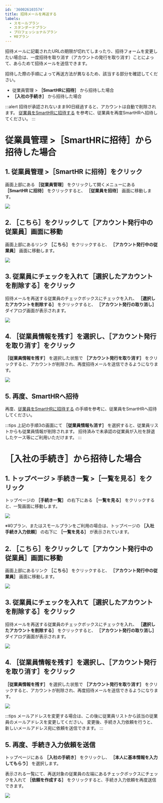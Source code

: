 ```yaml
---
id: '360026103574'
title: 招待メールを再送する
labels:
  - スモールプラン
  - スタンダードプラン
  - プロフェッショナルプラン
  - ¥0プラン
---
```

招待メールに記載されたURLの期限が切れてしまったり、招待フォームを変更したい場合は、一度招待を取り消す（アカウントの発行を取り消す）ことによって、あらためて招待メールを送信できます。

招待した際の手順によって再送方法が異なるため、該当する部分を確認してください。

- 従業員管理 > **［SmartHRに招待］** から招待した場合
-  **［入社の手続き］** から招待した場合

:::alert
招待が承認されないまま90日経過すると、アカウントは自動で削除されます。
[従業員をSmartHRに招待する](https://knowledge.smarthr.jp/hc/ja/articles/360026264133) を参考に、従業員を再度SmartHRへ招待してください。
:::

# 従業員管理 >［SmartHRに招待］から招待した場合

## 1\. 従業員管理 >［SmartHR に招待］をクリック

画面上部にある **［従業員管理］** をクリックして開くメニューにある **［SmartHR に招待］** をクリックすると、 **［従業員を招待］** 画面に移動します。

![](./__________2022-01-05_15_53_52.png)

## 2\. ［こちら］をクリックして［アカウント発行中の従業員］画面に移動

画面上部にあるリンク **［こちら］** をクリックすると、 **［アカウント発行中の従業員］** 画面に移動します。

![](./__________2022-01-05_15_54_09.png)

## 3\. 従業員にチェックを入れて［選択したアカウントを削除する］をクリック

招待メールを再送する従業員のチェックボックスにチェックを入れ、 **［選択したアカウントを削除する］** をクリックすると、 **［アカウント発行の取り消し］** ダイアログ画面が表示されます。

![](./__________2022-01-05_16_22_19.png)

## 4\. ［従業員情報を残す］を選択し、［アカウント発行を取り消す］をクリック

 **［従業員情報を残す］** を選択した状態で **［アカウント発行を取り消す］** をクリックすると、アカウントが削除され、再度招待メールを送信できるようになります。

![](./__________2022-01-05_15_55_00.png)

## 5\. 再度、SmartHRへ招待

再度、[従業員をSmartHRに招待する](https://knowledge.smarthr.jp/hc/ja/articles/360026264133) の手順を参考に、従業員をSmartHRへ招待してください。

:::tips
上記の手順3の画面にて **［従業員情報も消す］** を選択すると、従業員リストからも従業員情報が削除されます。
招待済みで未承認の従業員が入社を辞退したケース等にご利用いただけます。
:::

# ［入社の手続き］から招待した場合

## 1\. トップページ > 手続き一覧 >［一覧を見る］をクリック

トップページの **［手続き一覧］** の右下にある **［一覧を見る］** をクリックすると、一覧画面に移動します。

![](./__________2022-02-16_17_13_52.png)

※¥0プラン、またはスモールプランをご利用の場合は、トップページの **［入社手続き入力依頼］** の右下に **［一覧を見る］** が表示されています。

## 2\. ［こちら］をクリックして［アカウント発行中の従業員］画面に移動

画面上部にあるリンク **［こちら］** をクリックすると、 **［アカウント発行中の従業員］** 画面に移動します。

![](./__________2022-02-16_17_15_11.png)

## 3\. 従業員にチェックを入れて［選択したアカウントを削除する］をクリック

招待メールを再送する従業員のチェックボックスにチェックを入れ、 **［選択したアカウントを削除する］** をクリックすると、 **［アカウント発行の取り消し］** ダイアログ画面が表示されます。

![](https://knowledge.smarthr.jp/hc/article_attachments/4413886555289/__________2022-01-05_16_22_19.png)

## 4\. ［従業員情報を残す］を選択し、［アカウント発行を取り消す］をクリック

 **［従業員情報を残す］** を選択した状態で **［アカウント発行を取り消す］** をクリックすると、アカウントが削除され、再度招待メールを送信できるようになります。

![](https://knowledge.smarthr.jp/hc/article_attachments/4413893659033/__________2022-01-05_15_55_00.png)

:::tips
メールアドレスを変更する場合は、この後に従業員リストから該当の従業員のメールアドレスを変更してください。
変更後、手続き入力依頼を行うと、新しいメールアドレス宛に依頼を送信できます。
:::

## 5\. 再度、手続き入力依頼を送信

トップページにある **［入社の手続き］** をクリックし、 **［本人に基本情報を入力してもらう］** を選択します。

表示される一覧にて、再送対象の従業員の左端にあるチェックボックスにチェックを入れて **［依頼を作成する］** をクリックすると、手続き入力依頼を再度送信できます。

![](./__________2022-01-05_15_58_07.png)

